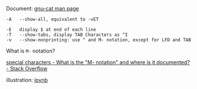 
Document: [gnu-cat man page](https://www.man7.org/linux/man-pages/man1/cat.1.html) 

```
-A   --show-all, equivalent to -vET

-E   display $ at end of each line
-T   --show-tabs, display TAB Characters as ^I
-v   --show-nonprinting: use ^ and M- notation, except for LFD and TAB 
```



What is `M-` notation? 

 [special characters - What is the "M- notation" and where is it documented? - Stack Overflow](https://stackoverflow.com/questions/44694331/what-is-the-m-notation-and-where-is-it-documented) 



illustration: [ipynb](./ipynb-cat/index.ipynb)

